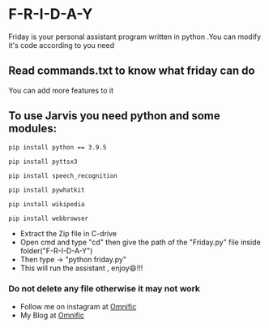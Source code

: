 # F-R-I-D-A-Y
Friday is your personal assistant program written in python .You can modify it's code according to you need

## Read commands.txt to know what friday can do 

You can add more features to it

## To use Jarvis you need python and some modules: 


    pip install python == 3.9.5
 
    pip install pyttsx3

    pip install speech_recognition
    
    pip install pywhatkit
    
    pip install wikipedia
    
    pip install webbrowser
    
* Extract the Zip file in C-drive
* Open cmd and type "cd" then give the path of the "Friday.py" file inside folder("F-R-I-D-A-Y")
* Then type -> "python friday.py"
* This will run the assistant , enjoy😄!!! 
    
### Do not delete any file otherwise it may not work
   * Follow me on instagram at [Omnific](https://www.instagram.com/omni_fic/)
   * My Blog at [Omnific](http://0mnific.blogspot.com/)
